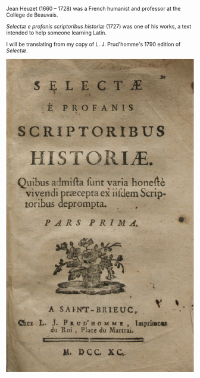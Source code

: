 Jean Heuzet (1660 – 1728) was a French humanist and professor at the Collège de Beauvais. 

*Selectæ e profanis scriptoribus historiæ* (1727) was one of his works, a text intended to help someone learning Latin. 

I will be translating from my copy of L. J. Prud'homme's 1790 edition of *Selectæ*.

![The title page of L. J. Prud'homme's 1790 edition of *Selectæ e profanis scriptoribus historiæ*](./crops/0.title-page.jpg)